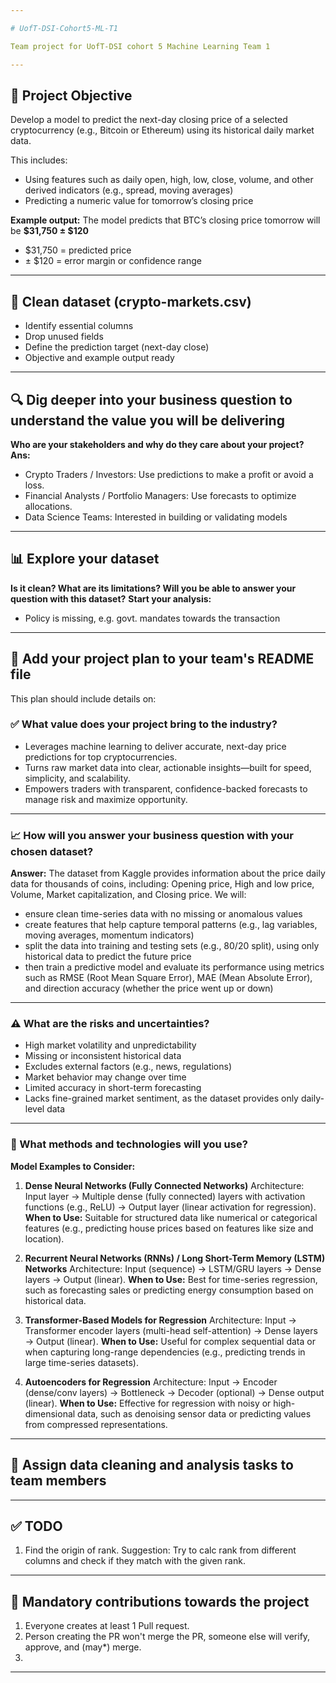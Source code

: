 ```yaml
---

# UofT-DSI-Cohort5-ML-T1

Team project for UofT-DSI cohort 5 Machine Learning Team 1

---
```


## 📌 Project Objective

Develop a model to predict the next-day closing price of a selected cryptocurrency (e.g., Bitcoin or Ethereum) using its historical daily market data.

This includes:

* Using features such as daily open, high, low, close, volume, and other derived indicators (e.g., spread, moving averages)
* Predicting a numeric value for tomorrow’s closing price

**Example output:**
The model predicts that BTC’s closing price tomorrow will be **\$31,750 ± \$120**

* \$31,750 = predicted price
* ± \$120 = error margin or confidence range

---

## 🧹 Clean dataset (crypto-markets.csv)

* Identify essential columns
* Drop unused fields
* Define the prediction target (next-day close)
* Objective and example output ready

---

## 🔍 Dig deeper into your business question to understand the value you will be delivering

**Who are your stakeholders and why do they care about your project?**
**Ans:**

* Crypto Traders / Investors: Use predictions to make a profit or avoid a loss.
* Financial Analysts / Portfolio Managers: Use forecasts to optimize allocations.
* Data Science Teams: Interested in building or validating models

---

## 📊 Explore your dataset

**Is it clean? What are its limitations? Will you be able to answer your question with this dataset?**
**Start your analysis:**

* Policy is missing, e.g. govt. mandates towards the transaction

---

## 📁 Add your project plan to your team's README file

This plan should include details on:

### ✅ What value does your project bring to the industry?

* Leverages machine learning to deliver accurate, next-day price predictions for top cryptocurrencies.
* Turns raw market data into clear, actionable insights—built for speed, simplicity, and scalability.
* Empowers traders with transparent, confidence-backed forecasts to manage risk and maximize opportunity.

---

### 📈 How will you answer your business question with your chosen dataset?

**Answer:**
The dataset from Kaggle provides information about the price daily data for thousands of coins, including: Opening price, High and low price, Volume, Market capitalization, and Closing price. We will:

* ensure clean time-series data with no missing or anomalous values
* create features that help capture temporal patterns (e.g., lag variables, moving averages, momentum indicators)
* split the data into training and testing sets (e.g., 80/20 split), using only historical data to predict the future price
* then train a predictive model and evaluate its performance using metrics such as RMSE (Root Mean Square Error), MAE (Mean Absolute Error), and direction accuracy (whether the price went up or down)

---

### ⚠️ What are the risks and uncertainties?

* High market volatility and unpredictability
* Missing or inconsistent historical data
* Excludes external factors (e.g., news, regulations)
* Market behavior may change over time
* Limited accuracy in short-term forecasting
* Lacks fine-grained market sentiment, as the dataset provides only daily-level data

---

### 🧠 What methods and technologies will you use?

**Model Examples to Consider:**

1. **Dense Neural Networks (Fully Connected Networks)**
   Architecture: Input layer → Multiple dense (fully connected) layers with activation functions (e.g., ReLU) → Output layer (linear activation for regression).
   **When to Use:** Suitable for structured data like numerical or categorical features (e.g., predicting house prices based on features like size and location).

2. **Recurrent Neural Networks (RNNs) / Long Short-Term Memory (LSTM) Networks**
   Architecture: Input (sequence) → LSTM/GRU layers → Dense layers → Output (linear).
   **When to Use:** Best for time-series regression, such as forecasting sales or predicting energy consumption based on historical data.

3. **Transformer-Based Models for Regression**
   Architecture: Input → Transformer encoder layers (multi-head self-attention) → Dense layers → Output (linear).
   **When to Use:** Useful for complex sequential data or when capturing long-range dependencies (e.g., predicting trends in large time-series datasets).

4. **Autoencoders for Regression**
   Architecture: Input → Encoder (dense/conv layers) → Bottleneck → Decoder (optional) → Dense output (linear).
   **When to Use:** Effective for regression with noisy or high-dimensional data, such as denoising sensor data or predicting values from compressed representations.

---

## 👥 Assign data cleaning and analysis tasks to team members

---

## ✅ TODO

1. Find the origin of rank. Suggestion: Try to calc rank from different columns and check if they match with the given rank.

---

## 📌 Mandatory contributions towards the project

1. Everyone creates at least 1 Pull request.
2. Person creating the PR won't merge the PR, someone else will verify, approve, and (may\*) merge.
3.

---
